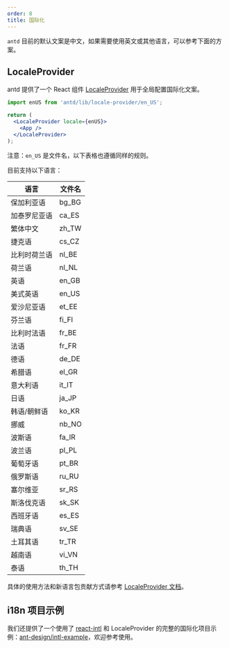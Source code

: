 ```yaml
---
order: 8
title: 国际化
---
```


`antd` 目前的默认文案是中文，如果需要使用英文或其他语言，可以参考下面的方案。

## LocaleProvider

antd 提供了一个 React 组件 [LocaleProvider](/components/locale-provider) 用于全局配置国际化文案。

```jsx
import enUS from 'antd/lib/locale-provider/en_US';

return (
  <LocaleProvider locale={enUS}>
    <App />
  </LocaleProvider>
);
```

注意：`en_US` 是文件名，以下表格也遵循同样的规则。

目前支持以下语言：

|语言|文件名|
|---|---|
|保加利亚语|bg_BG|
|加泰罗尼亚语|ca_ES|
|繁体中文|zh_TW|
|捷克语|cs_CZ|
|比利时荷兰语|nl_BE|
|荷兰语|nl_NL|
|英语|en_GB|
|美式英语|en_US|
|爱沙尼亚语|et_EE|
|芬兰语|fi_FI|
|比利时法语|fr_BE|
|法语|fr_FR|
|德语|de_DE|
|希腊语|el_GR|
|意大利语|it_IT|
|日语|ja_JP|
|韩语/朝鲜语|ko_KR|
|挪威|nb_NO|
|波斯语|fa_IR|
|波兰语|pl_PL|
|葡萄牙语|pt_BR|
|俄罗斯语|ru_RU|
|塞尔维亚|sr_RS|
|斯洛伐克语|sk_SK|
|西班牙语|es_ES|
|瑞典语|sv_SE|
|土耳其语|tr_TR|
|越南语|vi_VN|
|泰语|th_TH|

具体的使用方法和新语言包贡献方式请参考 [LocaleProvider 文档](/components/locale-provider)。

## i18n 项目示例

我们还提供了一个使用了 [react-intl](https://github.com/yahoo/react-intl) 和 LocaleProvider 的完整的国际化项目示例：[ant-design/intl-example](https://github.com/ant-design/intl-example)，欢迎参考使用。

